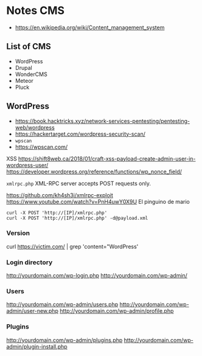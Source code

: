 # Notes CMS

- <https://en.wikipedia.org/wiki/Content_management_system>


## List of CMS
- WordPress
- Drupal
- WonderCMS
- Meteor
- Pluck







## WordPress

- <https://book.hacktricks.xyz/network-services-pentesting/pentesting-web/wordpress>
- <https://hackertarget.com/wordpress-security-scan/>
- `wpscan`
- <https://wpscan.com/>


XSS
https://shift8web.ca/2018/01/craft-xss-payload-create-admin-user-in-wordpress-user/
https://developer.wordpress.org/reference/functions/wp_nonce_field/



`xmlrpc.php`
XML-RPC server accepts POST requests only.

https://github.com/kh4sh3i/xmlrpc-exploit
https://www.youtube.com/watch?v=PnH4uwY0X9U El pinguino de mario
```
curl -X POST 'http://[IP]/xmlrpc.php'
curl -X POST 'http://[IP]/xmlrpc.php' -d@payload.xml
```











### Version
curl https://victim.com/ | grep 'content="WordPress'


### Login directory
http://yourdomain.com/wp-login.php
http://yourdomain.com/wp-admin/



### Users
http://yourdomain.com/wp-admin/users.php
http://yourdomain.com/wp-admin/user-new.php
http://yourdomain.com/wp-admin/profile.php

### Plugins
http://yourdomain.com/wp-admin/plugins.php
http://yourdomain.com/wp-admin/plugin-install.php





